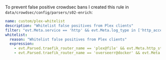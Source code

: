 To prevent false positive crowdsec bans I created this rule in `data/crowdsec/config/parsers/s02-enrich`:

```yaml
name: custom/plex-whitelist
description: "Whitelist false positives from Plex clients"
filter: "evt.Meta.service == 'http' && evt.Meta.log_type in ['http_access-log', 'http_error-log']"
whitelist:
  reason: "Whitelist false positives from Plex clients"
  expression:
    - evt.Parsed.traefik_router_name == 'plex@file' && evt.Meta.http_status == '403' && evt.Meta.http_verb in ['POST', 'GET']
    - evt.Parsed.traefik_router_name == 'overseerr@docker' && evt.Meta.http_status == '403' && evt.Meta.http_verb in ['POST', 'GET']
```
